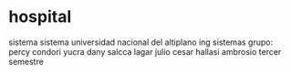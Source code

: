 # hospital
sistema
sistema universidad nacional del altiplano ing sistemas grupo: percy condori yucra dany salcca lagar julio cesar hallasi ambrosio tercer semestre
